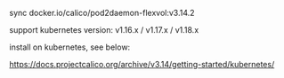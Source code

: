 sync docker.io/calico/pod2daemon-flexvol:v3.14.2

support kubernetes version: v1.16.x / v1.17.x / v1.18.x

install on kubernetes, see below:

https://docs.projectcalico.org/archive/v3.14/getting-started/kubernetes/

